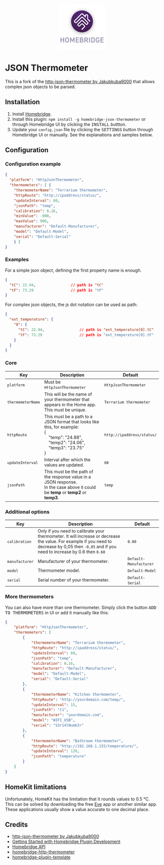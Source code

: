 <p align="center">

<img src="https://github.com/homebridge/branding/raw/latest/logos/homebridge-wordmark-logo-vertical.png" width="150">

</p>

# JSON Thermometer

This is a fork of the [http-json-thermometer by Jakubkuba9000](https://github.com/Jakubkuba9000/homebridge-http-json-thermometer) that allows complex json objects to be parsed.


## Installation

1. Install [Homebridge](https://github.com/homebridge/homebridge#installation).
2. Install this plugin: `npm install -g homebridge-json-thermometer` or through Homebridge UI by clicking the <kbd>INSTALL</kbd> buttton.
3. Update your `config.json` file by clicking the <kbd>SETTINGS</kbd> button through Homebridge UI or manually. See the explanations and samples below.


## Configuration

### Configuration example
```json
{
  "platform": "HttpJsonThermometer",
  "thermometers": [ {
    "thermometerName": "Terrarium thermometer",
    "httpRoute": "http://ipaddress/status/",
    "updateInterval": 60,
    "jsonPath": "temp",
    "calibration": 0.16,
    "minValue": -900,
    "maxValue": 900,
    "manufacturer": "Default-Manufacturer",
    "model": "Default-Model",
    "serial": "Default-Serial"
    } ]
}

```

### Examples

For a simple json object, defining the first property name is enough. 

```json
{
  "tC": 22.94,                // path is "tC"
  "tF": 73.29                 // path is "tF"
}
```

For complex json objects, the js dot notation can be used as path:

```json
{
  "ext_temperature": {
    "0": {
      "tC": 22.94,                // path is "ext_temperature[0].tC"
      "tF": 73.29                 // path is "ext_temperature[0].tF"
    }
  }
}
```


### Core
| Key | Description | Default |
| --- | --- | --- |
| `platform` | Must be `HttpJsonThermometer` | `HttpJsonThermometer` |
| `thermometerName` | This will be the name of your thermometer that appears in the Home app. This must be unique. | `Terrarium thermometer` |
| `httpRoute` | This must be a path to a JSON format that looks like this, for example:<br />{<br /> &emsp;&quot;temp&quot;: &quot;24.88&quot;,<br />&emsp;&quot;temp2&quot;: &quot;24.06&quot;,<br />&emsp;&quot;temp3&quot;: &quot;23.75&quot;<br />} | `http://ipaddress/status/` |
| `updateInterval` | Interval after which the values are updated. | `60` |
| `jsonPath` | This must be the path of the response value in a JSON response.<br />In the case above it could be <strong>temp</strong> or <strong>temp2</strong> or <strong>temp3</strong>. | `temp` |

### Additional options
| Key | Description | Default |
| --- | --- | --- |
| `calibration` | Only if you need to calibrate your thermometer. It will increase or decrease the value. For example if you need to decrease by 0,05 then `-0,05` and if you need to increase by 0.6 then `0.60` |`0.00`|
| `manufacturer` | Manufacturer of your thermometer. | `Default-Manufacturer` |
| `model` | Thermometer model. | `Default-Model` |
| `serial` | Serial number of your thermometer. | `Default-Serial` |

### More thermometers
You can also have more than one thermometer. Simply click the button <kbd>ADD TO THERMOMETERS</kbd> in UI or add it manually like this:
```json
{
	"platform": "HttpJsonThermometer",
	"thermometers": [
		{
			"thermometerName": "Terrarium thermometer",
			"httpRoute": "http://ipaddress/status/",
			"updateInterval": 60,
			"jsonPath": "temp",
			"calibration": 0.16,
			"manufacturer": "Default-Manufacturer",
			"model": "Default-Model",
			"serial": "Default-Serial"
		},
		{
			"thermometerName": "Kitchen thermometer",
			"httpRoute": "http://yourdomain.com/temp/",
			"updateInterval": 15,
			"jsonPath": "t1",
			"manufacturer": "yourdomain.com",
			"model": "WIFI_USB",
			"serial": "S3r14lNumb3r"
		},
		{
			"thermometerName": "Bathroom thermometer",
			"httpRoute": "http://192.168.1.155/temperature/",
			"updateInterval": 120,
			"jsonPath": "temperature"
		}
	]
}
```

## HomeKit limitations

Unfortunately, HomeKit has the limitation that it rounds values to 0.5 °C. This can be solved by downloading the free [Eve](https://apps.apple.com/us/app/eve-for-matter-homekit/id917695792) app or another similar app. These applications usually show a value accurate to one decimal place.


## Credits

- [http-json-thermometer by Jakubkuba9000](https://github.com/Jakubkuba9000/homebridge-http-json-thermometer)
- [Getting Started with Homebridge Plugin Development](https://youtu.be/cptIm2naxs4?si=99_ukhch63nWhbb5)
- [Homebridge API](https://developers.homebridge.io/#/)
- [homebridge-http-thermometer](https://github.com/phenotypic/homebridge-http-thermometer)
- [homebridge-plugin-template](https://github.com/homebridge/homebridge-plugin-template)
